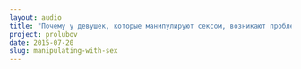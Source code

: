```yaml
---
layout: audio
title: "Почему у девушек, которые манипулируют сексом, возникают проблемы с отношениями"
project: prolubov
date: 2015-07-20
slug: manipulating-with-sex
---
```

